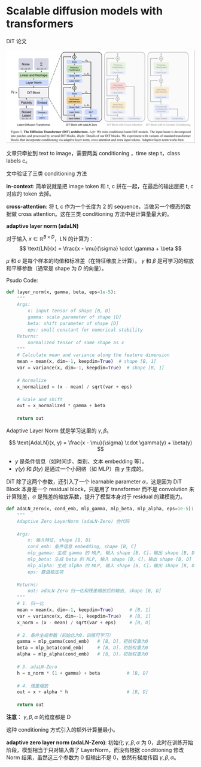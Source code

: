 # Scalable diffusion models with transformers

DiT 论文

![](../imgs/DiT.png)


文章只牵扯到 text to image，需要两类 conditioning ，time step t，class labels c。

文中验证了三类 conditioning 方法

**in-context**: 简单说就是把 image token 和 t, c 拼在一起，在最后的输出层把 t, c 对应的 token 去掉。

**cross-attention**: 将 t, c 作为一个长度为 2 的 sequence，当做另一个模态的数据做 cross attention。这在三类 conditioning 方法中是计算量最大的。

**adaptive layer norm (adaLN)**

对于输入 $x \in \mathbb{R}^{B \times D}$，LN 的计算为： $$ \text{LN}(x) = \frac{x - \mu}{\sigma} \cdot \gamma + \beta $$

$\mu$ 和 $\sigma$ 是每个样本的均值和标准差（在特征维度上计算）。
$\gamma$ 和 $\beta$ 是可学习的缩放和平移参数（通常是 shape 为 $D$ 的向量）。

Psudo Code:

```python
def layer_norm(x, gamma, beta, eps=1e-5):
    """
    Args:
        x: input tensor of shape [B, D]
        gamma: scale parameter of shape [D]
        beta: shift parameter of shape [D]
        eps: small constant for numerical stability
    Returns:
        normalized tensor of same shape as x
    """
    # Calculate mean and variance along the feature dimension
    mean = mean(x, dim=-1, keepdim=True)  # shape [B, 1]
    var = variance(x, dim=-1, keepdim=True)  # shape [B, 1]
    
    # Normalize
    x_normalized = (x - mean) / sqrt(var + eps)
    
    # Scale and shift
    out = x_normalized * gamma + beta
    
    return out
```


Adaptive Layer Norm 就是学习这里的 $\gamma, \beta$。

$$ \text{AdaLN}(x, y) = \frac{x - \mu}{\sigma} \cdot \gamma(y) + \beta(y) $$

- $y$ 是条件信息（如时间步、类别、文本 embedding 等）。
- $\gamma(y)$ 和 $\beta(y)$ 是通过一个小网络（如 MLP）由 $y$ 生成的。

DiT 除了这两个参数，还引入了一个 learnable parameter $\alpha$，这是因为 DiT Block 本身是一个 residual block，只是用了 transformer 而不是 convolution 来计算残差，$\alpha$ 是残差的缩放系数，提升了模型本身对于 residual 的建模能力。

```python
def adaLN_zero(x, cond_emb, mlp_gamma, mlp_beta, mlp_alpha, eps=1e-5):
    """
    Adaptive Zero LayerNorm (adaLN-Zero) 伪代码

    Args:
        x: 输入特征, shape [B, D]
        cond_emb: 条件信息 embedding, shape [B, C]
        mlp_gamma: 生成 gamma 的 MLP, 输入 shape [B, C]，输出 shape [B, D]
        mlp_beta: 生成 beta 的 MLP, 输入 shape [B, C]，输出 shape [B, D]
        mlp_alpha: 生成 alpha 的 MLP, 输入 shape [B, C]，输出 shape [B, D]
        eps: 数值稳定项

    Returns:
        out: adaLN-Zero 归一化和残差缩放后的输出, shape [B, D]
    """
    # 1. 归一化
    mean = mean(x, dim=-1, keepdim=True)      # [B, 1]
    var = variance(x, dim=-1, keepdim=True)   # [B, 1]
    x_norm = (x - mean) / sqrt(var + eps)     # [B, D]

    # 2. 条件生成参数（初始化为0，训练可学习）
    gamma = mlp_gamma(cond_emb)   # [B, D]，初始权重为0
    beta = mlp_beta(cond_emb)     # [B, D]，初始权重为0
    alpha = mlp_alpha(cond_emb)   # [B, D]，初始权重为0

    # 3. adaLN-Zero
    h = x_norm * (1 + gamma) + beta          # [B, D]

    # 4. 残差缩放
    out = x + alpha * h                      # [B, D]

    return out
```

**注意**： $\gamma,\beta,\alpha$ 的维度都是 D

这种 conditioning 方式引入的额外计算量最小。

**adaptive zero layer norm (adaLN-Zero)**: 初始化 $\gamma, \beta, \alpha$ 为 0，此时在训练开始阶段，模型相当于只对输入做了 LayerNorm，而没有根据 conditioning 修改 Norm 结果，虽然这三个参数为 0 但输出不是 0，依然有梯度传回 $\gamma, \beta, \alpha$。
